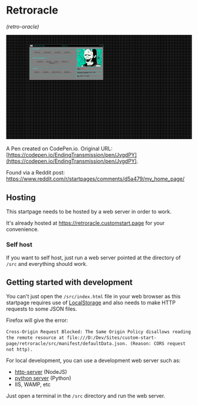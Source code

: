 # Retroracle

*(retro-oracle)*

![preview image](/src/manifest/preview.png)

A Pen created on CodePen.io. Original URL: [https://codepen.io/EndingTransmission/pen/JvgdPY](https://codepen.io/EndingTransmission/pen/JvgdPY).

Found via a Reddit post: https://www.reddit.com/r/startpages/comments/d5a479/my_home_page/

## Hosting

This startpage needs to be hosted by a web server in order to work.

It's already hosted at https://retroracle.customstart.page for your convenience.

### Self host

If you want to self host, just run a web server pointed at the directory of `/src` and everything should work.

## Getting started with development

You can't just open the `/src/index.html` file in your web browser as this startpage requires use of [LocalStorage](https://developer.mozilla.org/en-US/docs/Web/API/Window/localStorage) and also needs to make HTTP requests to some JSON files.

Firefox will give the error:

```
Cross-Origin Request Blocked: The Same Origin Policy disallows reading the remote resource at file:///D:/Dev/Sites/custom-start-page/retroracle/src/manifest/defaultData.json. (Reason: CORS request not http).
```

For local development, you can use a development web server such as:

- [http-server](https://www.npmjs.com/package/http-server) (NodeJS)
- [python server](https://developer.mozilla.org/en-US/docs/Learn/Common_questions/set_up_a_local_testing_server#Running_a_simple_local_HTTP_server) (Python)
- IIS, WAMP, etc

Just open a terminal in the `/src` directory and run the web server.
